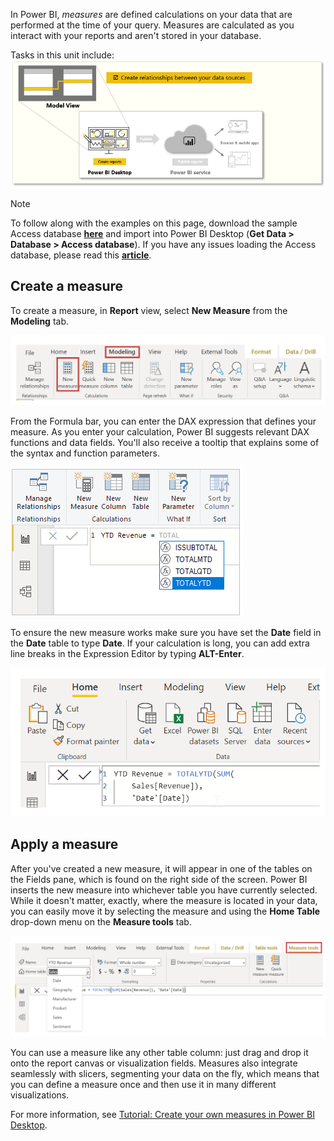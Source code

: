﻿In Power BI, *measures* are defined calculations on your data that are performed at the time of your query. Measures are calculated as you interact with your reports and aren't stored in your database.

Tasks in this unit include:
![Conceptual graphic of the tasks in this module.](../media/02-power-bi-desktop-overview.png)

> [!NOTE]
> To follow along with the examples on this page, download the sample Access database <a href="https://go.microsoft.com/fwlink/?linkid=2120368" target="_blank">**here**</a> and import into Power BI Desktop (**Get Data > Database > Access database**). If you have any issues loading the Access database, please read this <a href="https://go.microsoft.com/fwlink/?linkid=2131277" target="_blank">**article**</a>.

## Create a measure
To create a measure, in **Report** view, select **New Measure** from the **Modeling** tab.

![Screenshot of the New Measure button.](../media/04b-power-bi-desktop-new-measure.png)

From the Formula bar, you can enter the DAX expression that defines your measure. As you enter your calculation, Power BI suggests relevant DAX functions and data fields. You'll also receive a tooltip that explains some of the syntax and function parameters.

![Screenshot of a typed DAX function.](../media/04b-power-bi-desktop-type-new-measure.png)

To ensure the new measure works make sure you have set the **Date** field in the **Date** table to type **Date**.  If your calculation is long, you can add extra line breaks in the Expression Editor by typing **ALT-Enter**.

![DAX formula with extra line breaks from typing ALT-Enter.](../media/04b-power-bi-desktop-alt-enter.png)

## Apply a measure
After you've created a new measure, it will appear in one of the tables on the Fields pane, which is found on the right side of the screen. Power BI inserts the new measure into whichever table you have currently selected. While it doesn't matter, exactly, where the measure is located in your data, you can easily move it by selecting the measure and using the **Home Table** drop-down menu on the **Measure tools** tab.

![The new YTD Revenue field in the Field pane.](../media/04b-power-bi-desktop-measure-in-fields.png)

You can use a measure like any other table column: just drag and drop it onto the report canvas or visualization fields. Measures also integrate seamlessly with slicers, segmenting your data on the fly, which means that you can define a measure once and then use it in many different visualizations.

For more information, see [Tutorial: Create your own measures in Power BI Desktop](/power-bi/desktop-tutorial-create-measures/?azure-portal=true).
